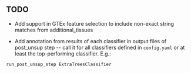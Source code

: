 ## TODO

- Add support in GTEx feature selection to include non-exact string matches from additional_tissues

- Add annotation from results of each classifier in output files of post_unsup step -- call it for all classifiers defined in `config.yaml` or at least the top-performing classifier. E.g.:
```
run_post_unsup_step ExtraTreesClassifier
```
